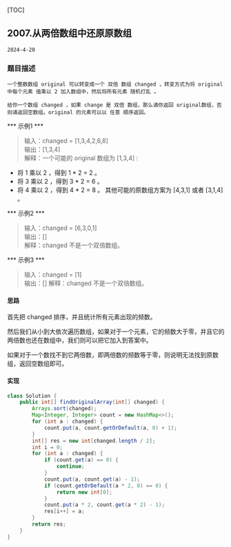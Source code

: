 [TOC]
## 2007.从两倍数组中还原原数组

```
2024-4-20
```
### 题目描述
```
一个整数数组 original 可以转变成一个 双倍 数组 changed ，转变方式为将 original 中每个元素 值乘以 2 加入数组中，然后将所有元素 随机打乱 。

给你一个数组 changed ，如果 change 是 双倍 数组，那么请你返回 original数组，否则请返回空数组。original 的元素可以以 任意 顺序返回。
```
*** 示例1 ***
> 输入：changed = [1,3,4,2,6,8]     
> 输出：[1,3,4]                   
> 解释：一个可能的 original 数组为 [1,3,4] :
- 将 1 乘以 2 ，得到 1 * 2 = 2 。
- 将 3 乘以 2 ，得到 3 * 2 = 6 。
- 将 4 乘以 2 ，得到 4 * 2 = 8 。
其他可能的原数组方案为 [4,3,1] 或者 [3,1,4] 。             

*** 示例2 ***
> 输入：changed = [6,3,0,1]       
> 输出：[]    
> 解释：changed 不是一个双倍数组。

*** 示例3 ***
> 输入：changed = [1]           
> 输出：[]
> 解释：changed 不是一个双倍数组。    

#### 思路

首先把 changed 排序，并且统计所有元素出现的频数。

然后我们从小到大依次遍历数组，如果对于一个元素，它的频数大于零，并且它的两倍数也还在数组中，我们则可以把它加入到答案中。

如果对于一个数找不到它两倍数，即两倍数的频数等于零，则说明无法找到原数组，返回空数组即可。

#### 实现
```java
class Solution {
    public int[] findOriginalArray(int[] changed) {
        Arrays.sort(changed);
        Map<Integer, Integer> count = new HashMap<>();
        for (int a : changed) {
            count.put(a, count.getOrDefault(a, 0) + 1);
        }
        int[] res = new int[changed.length / 2];
        int i = 0;
        for (int a : changed) {
            if (count.get(a) == 0) {
                continue;
            }
            count.put(a, count.get(a) - 1);
            if (count.getOrDefault(a * 2, 0) == 0) {
                return new int[0];
            }
            count.put(a * 2, count.get(a * 2) - 1);
            res[i++] = a;
        }
        return res;
    }
}
```